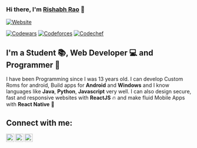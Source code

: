 ### Hi there, I'm [Rishabh Rao][website] 👋
[![Website](https://img.shields.io/website?label=rishabhrao.codes&style=for-the-badge&url=https%3A%2F%2Frishabhrao.codes)](https://rishabhrao.codes)

[![Codewars](https://www.codewars.com/users/rishabhrao/badges/micro)](https://www.codewars.com/users/rishabhrao)
[![Codeforces](https://cp-logo.vercel.app/codeforces/rishabhrao)](https://codeforces.com/profile/rishabhrao)
[![Codechef](https://cp-logo.vercel.app/codechef/rishabhrao)](https://www.codechef.com/users/rishabhrao)

## I'm a Student 📚, Web Developer 💻 and Programmer 📱

I have been Programming since I was 13 years old. I can develop Custom Roms for android, Build apps for **Android** and **Windows** and I know languages like **Java**, **Python**, **Javascript** very well. I can also design secure, fast and responsive websites with **ReactJS** 🔥 and make fluid Mobile Apps with **React Native** 🤩

## Connect with me:

[<img align="left" alt="rishabhrao.codes | Portfolio Website" height="22px" src="https://cdn.worldvectorlogo.com/logos/google-earth-1.svg" />][website]
[<img align="left" alt="rishabhraos1 | LinkedIn Profile" height="22px" src="https://cdn.worldvectorlogo.com/logos/linkedin-icon-2.svg" />][linkedin]
[<img align="left" alt="admin@rishabhrao.codes | Email" height="22px" src="https://cdn.worldvectorlogo.com/logos/gmail-icon.svg" />][email]


[website]: https://rishabhrao.codes
[linkedin]: https://www.linkedin.com/in/rishabhraos1
[email]: mailto:admin@rishabhrao.codes
